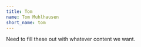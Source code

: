 ```yaml
---
title: Tom
name: Tom Muhlhausen
short_name: tom
---
```


Need to fill these out with whatever content we want.